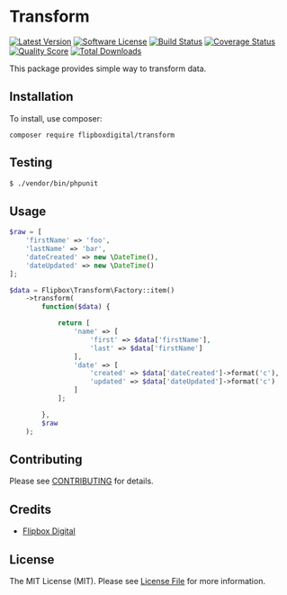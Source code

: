 # Transform
[![Latest Version](https://img.shields.io/github/release/flipbox/transform.svg?style=flat-square)](https://github.com/flipbox/transform/releases)
[![Software License](https://img.shields.io/badge/license-MIT-brightgreen.svg?style=flat-square)](LICENSE.md)
[![Build Status](https://img.shields.io/travis/flipbox/transform/master.svg?style=flat-square)](https://travis-ci.org/flipbox/transform)
[![Coverage Status](https://img.shields.io/scrutinizer/coverage/g/flipbox/transform.svg?style=flat-square)](https://scrutinizer-ci.com/g/flipbox/transform/code-structure)
[![Quality Score](https://img.shields.io/scrutinizer/g/flipbox/transform.svg?style=flat-square)](https://scrutinizer-ci.com/g/flipbox/transform)
[![Total Downloads](https://img.shields.io/packagist/dt/flipboxdigital/transform.svg?style=flat-square)](https://packagist.org/packages/league/transform)

This package provides simple way to transform data.

## Installation

To install, use composer:

```
composer require flipboxdigital/transform
```

## Testing

``` bash
$ ./vendor/bin/phpunit
```

## Usage

```php
$raw = [
    'firstName' => 'foo',
    'lastName' => 'bar',
    'dateCreated' => new \DateTime(),
    'dateUpdated' => new \DateTime()
];

$data = Flipbox\Transform\Factory::item()
    ->transform(
        function($data) {

            return [
                'name' => [
                    'first' => $data['firstName'],
                    'last' => $data['firstName']
                ],
                'date' => [
                    'created' => $data['dateCreated']->format('c'),
                    'updated' => $data['dateUpdated']->format('c')
                ]
            ];

        },
        $raw
    );
```

## Contributing

Please see [CONTRIBUTING](https://github.com/flipbox/transform/blob/master/CONTRIBUTING.md) for details.


## Credits

- [Flipbox Digital](https://github.com/flipbox)

## License

The MIT License (MIT). Please see [License File](https://github.com/flipbox/transform/blob/master/LICENSE) for more information.
